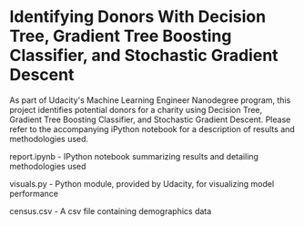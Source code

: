 # Identifying Donors With Decision Tree, Gradient Tree Boosting Classifier, and Stochastic Gradient Descent

As part of Udacity's Machine Learning Engineer Nanodegree program, this project identifies potential donors for a charity using Decision Tree, Gradient Tree Boosting Classifier, and Stochastic Gradient Descent. Please refer to the accompanying iPython notebook for a description of results and methodologies used.

report.ipynb - IPython notebook summarizing results and detailing methodologies used

visuals.py   - Python module, provided by Udacity, for visualizing model performance

census.csv - A csv file containing demographics data
